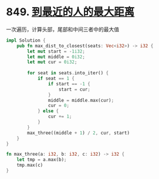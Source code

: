 # 849. [到最近的人的最大距离](https://leetcode-cn.com/problems/maximize-distance-to-closest-person/)

一次遍历，计算头部，尾部和中间三者中的最大值

```rust
impl Solution {
    pub fn max_dist_to_closest(seats: Vec<i32>) -> i32 {
        let mut start = -1i32;
        let mut middle = 0i32;
        let mut cur = 0i32;
        
        for seat in seats.into_iter() {
            if seat == 1 {
                if start == -1 {
                    start = cur;
                }
                middle = middle.max(cur);
                cur = 0;
            } else {
                cur += 1;
            }
        }
        max_three((middle + 1) / 2, cur, start)
    }
}

fn max_three(a: i32, b: i32, c: i32) -> i32 {
    let tmp = a.max(b);
    tmp.max(c)
}
```

